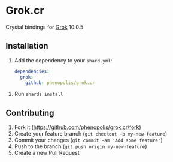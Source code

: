 # Grok.cr

Crystal bindings for [Grok](https://github.com/GrokImageCompression/grok) 10.0.5

## Installation

1. Add the dependency to your `shard.yml`:

   ```yaml
   dependencies:
     grok:
       github: phenopolis/grok.cr
   ```

2. Run `shards install`

## Contributing

1. Fork it (<https://github.com/phenopolis/grok.cr/fork>)
2. Create your feature branch (`git checkout -b my-new-feature`)
3. Commit your changes (`git commit -am 'Add some feature'`)
4. Push to the branch (`git push origin my-new-feature`)
5. Create a new Pull Request
